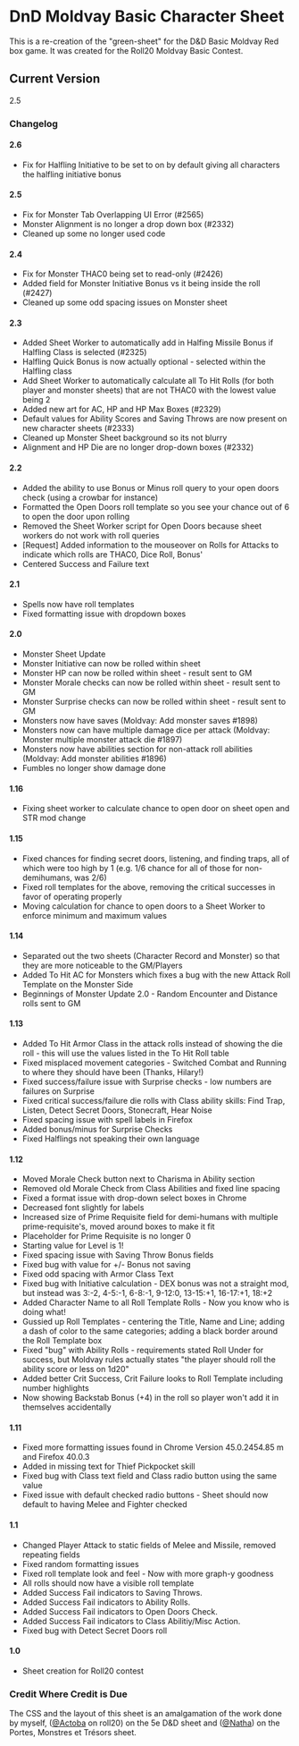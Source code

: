 # DnD Moldvay Basic Character Sheet

This is a re-creation of the "green-sheet" for the D&D Basic Moldvay Red box game.  It was created for the Roll20 Moldvay Basic Contest.

## Current Version
2.5

### Changelog

#### 2.6
* Fix for Halfling Initiative to be set to on by default giving all characters the halfling initiative bonus

#### 2.5
* Fix for Monster Tab Overlapping UI Error (#2565)
* Monster Alignment is no longer a drop down box (#2332)
* Cleaned up some no longer used code

#### 2.4
* Fix for Monster THAC0 being set to read-only (#2426)
* Added field for Monster Initiative Bonus vs it being inside the roll (#2427)
* Cleaned up some odd spacing issues on Monster sheet

#### 2.3
* Added Sheet Worker to automatically add in Halfing Missile Bonus if Halfling Class is selected (#2325)
* Halfling Quick Bonus is now actually optional - selected within the Halfling class
* Add Sheet Worker to automatically calculate all To Hit Rolls (for both player and monster sheets) that are not THAC0 with the lowest value being 2
* Added new art for AC, HP and HP Max Boxes (#2329)
* Default values for Ability Scores and Saving Throws are now present on new character sheets (#2333)
* Cleaned up Monster Sheet background so its not blurry
* Alignment and HP Die are no longer drop-down boxes (#2332)

#### 2.2
* Added the ability to use Bonus or Minus roll query to your open doors check (using a crowbar for instance)
* Formatted the Open Doors roll template so you see your chance out of 6 to open the door upon rolling
* Removed the Sheet Worker script for Open Doors because sheet workers do not work with roll queries
* [Request] Added information to the mouseover on Rolls for Attacks to indicate which rolls are THAC0, Dice Roll, Bonus'
* Centered Success and Failure text

#### 2.1
* Spells now have roll templates
* Fixed formatting issue with dropdown boxes

#### 2.0
* Monster Sheet Update
* Monster Initiative can now be rolled within sheet
* Monster HP can now be rolled within sheet - result sent to GM
* Monster Morale checks can now be rolled within sheet - result sent to GM
* Monster Surprise checks can now be rolled within sheet - result sent to GM
* Monsters now have saves (Moldvay: Add monster saves #1898)
* Monsters now can have multiple damage dice per attack (Moldvay: Monster multiple monster attack die #1897)
* Monsters now have abilities section for non-attack roll abilities (Moldvay: Add monster abilities #1896)
* Fumbles no longer show damage done


#### 1.16
* Fixing sheet worker to calculate chance to open door on sheet open and STR mod change

#### 1.15
* Fixed chances for finding secret doors, listening, and finding traps, all of which were too high by 1 (e.g. 1/6 chance for all of those for non-demihumans, was 2/6)
* Fixed roll templates for the above, removing the critical successes in favor of operating properly
* Moving calculation for chance to open doors to a Sheet Worker to enforce minimum and maximum values

#### 1.14
* Separated out the two sheets (Character Record and Monster) so that they are more noticeable to the GM/Players
* Added To Hit AC for Monsters which fixes a bug with the new Attack Roll Template on the Monster Side
* Beginnings of Monster Update 2.0 - Random Encounter and Distance rolls sent to GM

#### 1.13
* Added To Hit Armor Class in the attack rolls instead of showing the die roll - this will use the values listed in the To Hit Roll table
* Fixed misplaced movement categories - Switched Combat and Running to where they should have been (Thanks, Hilary!)
* Fixed success/failure issue with Surprise checks - low numbers are failures on Surprise
* Fixed critical success/failure die rolls with Class ability skills: Find Trap, Listen, Detect Secret Doors, Stonecraft, Hear Noise
* Fixed spacing issue with spell labels in Firefox
* Added bonus/minus for Surprise Checks
* Fixed Halflings not speaking their own language

#### 1.12
* Moved Morale Check button next to Charisma in Ability section
* Removed old Morale Check from Class Abilities and fixed line spacing
* Fixed a format issue with drop-down select boxes in Chrome
* Decreased font slightly for labels
* Increased size of Prime Requisite field for demi-humans with multiple prime-requisite's, moved around boxes to make it fit
* Placeholder for Prime Requisite is no longer 0
* Starting value for Level is 1!
* Fixed spacing issue with Saving Throw Bonus fields
* Fixed bug with value for +/- Bonus not saving
* Fixed odd spacing with Armor Class Text
* Fixed bug with Initiative calculation - DEX bonus was not a straight mod, but instead was 3:-2, 4-5:-1, 6-8:-1, 9-12:0, 13-15:+1, 16-17:+1, 18:+2
* Added Character Name to all Roll Template Rolls - Now you know who is doing what!
* Gussied up Roll Templates - centering the Title, Name and Line; adding a dash of color to the same categories; adding a black border around the Roll Template box
* Fixed "bug" with Ability Rolls - requirements stated Roll Under for success, but Moldvay rules actually states "the player should roll the ability score or less on 1d20"
* Added better Crit Success, Crit Failure looks to Roll Template including number highlights
* Now showing Backstab Bonus (+4) in the roll so player won't add it in themselves accidentally 

#### 1.11
* Fixed more formatting issues found in Chrome Version 45.0.2454.85 m and Firefox 40.0.3
* Added in missing text for Thief Pickpocket skill
* Fixed bug with Class text field and Class radio button using the same value
* Fixed issue with default checked radio buttons - Sheet should now default to having Melee and Fighter checked

#### 1.1
* Changed Player Attack to static fields of Melee and Missile, removed repeating fields
* Fixed random formatting issues
* Fixed roll template look and feel - Now with more graph-y goodness
* All rolls should now have a visible roll template
* Added Success Fail indicators to Saving Throws.
* Added Success Fail indicators to Ability Rolls.
* Added Success Fail indicators to Open Doors Check.
* Added Success Fail indicators to Class Abilitiy/Misc Action.
* Fixed bug with Detect Secret Doors roll

#### 1.0
* Sheet creation for Roll20 contest

### Credit Where Credit is Due
The CSS and the layout of this sheet is an amalgamation of the work done by myself, ([@Actoba](https://app.roll20.net/users/427494/actoba) on roll20) on the 5e D&D sheet and ([@Natha](https://app.roll20.net/users/75857/natha)) on the Portes, Monstres et Trésors sheet.
